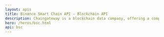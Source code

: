 ```yaml
---
layout: apis
title: Binance Smart Chain API - Blockchain API
description: Chaingateway is a blockchain data company, offering a comprehensive set of APIs that provides real-time data and functionality for developers and businesses.
hero: /heros/bsc.html
api: bsc
---
```


